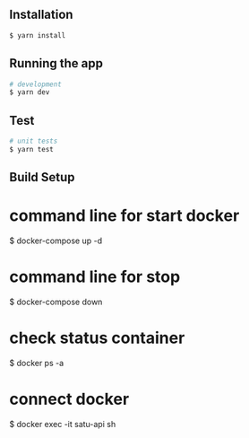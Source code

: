 
## Installation

```bash
$ yarn install
```

## Running the app

```bash
# development
$ yarn dev
```

## Test

```bash
# unit tests
$ yarn test

```

## Build Setup


# command line for start docker
$ docker-compose up -d


# command line for stop
$ docker-compose down

# check status container
$ docker ps -a

# connect docker
$ docker exec -it satu-api sh